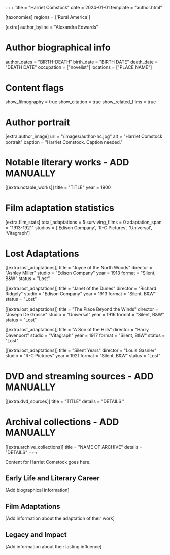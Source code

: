 +++
title = "Harriet Comstock"
date = 2024-01-01
template = "author.html"

[taxonomies]
regions = ['Rural America']

[extra]
author_byline = "Alexandra Edwards"

# Author biographical info
author_dates = "BIRTH-DEATH"
birth_date = "BIRTH DATE"
death_date = "DEATH DATE"
occupation = ["novelist"]
locations = ["PLACE NAME"]

# Content flags
show_filmography = true
show_citation = true
show_related_films = true

# Author portrait
[extra.author_image]
url = "/images/author-hc.jpg"
alt = "Harriet Comstock portrait"
caption = "Harriet Comstock. Caption needed."

# Notable literary works - ADD MANUALLY
[[extra.notable_works]]
title = "TITLE"
year = 1900

# Film adaptation statistics
[extra.film_stats]
total_adaptations = 5
surviving_films = 0
adaptation_span = "1913-1921"
studios = ['Edison Company', 'R-C Pictures', 'Universal', 'Vitagraph']
# Lost Adaptations
[[extra.lost_adaptations]]
title = "Joyce of the North Woods"
director = "Ashley Miller"
studio = "Edison Company"
year = 1913
format = "Silent, B&W"
status = "Lost"

[[extra.lost_adaptations]]
title = "Janet of the Dunes"
director = "Richard Ridgely"
studio = "Edison Company"
year = 1913
format = "Silent, B&W"
status = "Lost"

[[extra.lost_adaptations]]
title = "The Place Beyond the Winds"
director = "Joseph De Grasse"
studio = "Universal"
year = 1916
format = "Silent, B&W"
status = "Lost"

[[extra.lost_adaptations]]
title = "A Son of the Hills"
director = "Harry Davenport"
studio = "Vitagraph"
year = 1917
format = "Silent, B&W"
status = "Lost"

[[extra.lost_adaptations]]
title = "Silent Years"
director = "Louis Gasnier"
studio = "R-C Pictures"
year = 1921
format = "Silent, B&W"
status = "Lost"


# DVD and streaming sources - ADD MANUALLY
[[extra.dvd_sources]]
title = "TITLE"
details = "DETAILS."

# Archival collections - ADD MANUALLY
[[extra.archive_collections]]
title = "NAME OF ARCHIVE"
details = "DETAILS"
+++

Content for Harriet Comstock goes here. 

## Early Life and Literary Career

[Add biographical information]

## Film Adaptations

[Add information about the adaptation of their work]

## Legacy and Impact

[Add information about their lasting influence]
